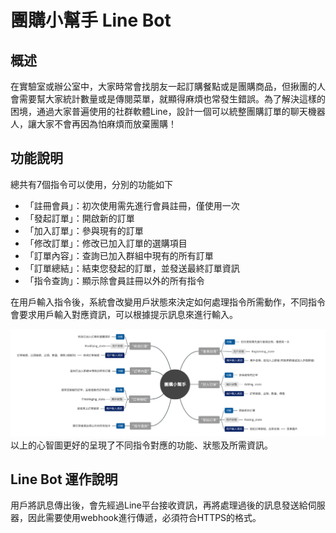 # 團購小幫手 Line Bot
## 概述
在實驗室或辦公室中，大家時常會找朋友一起訂購餐點或是團購商品，但揪團的人會需要幫大家統計數量或是傳閱菜單，就顯得麻煩也常發生錯誤。為了解決這樣的困境，通過大家普遍使用的社群軟體Line，設計一個可以統整團購訂單的聊天機器人，讓大家不會再因為怕麻煩而放棄團購！  

## 功能說明
總共有7個指令可以使用，分別的功能如下  
- 「註冊會員」：初次使用需先進行會員註冊，僅使用一次
- 「發起訂單」：開啟新的訂單
- 「加入訂單」：參與現有的訂單
- 「修改訂單」：修改已加入訂單的選購項目
- 「訂單內容」：查詢已加入群組中現有的所有訂單
- 「訂單總結」：結束您發起的訂單，並發送最終訂單資訊
- 「指令查詢」：顯示除會員註冊以外的所有指令

在用戶輸入指令後，系統會改變用戶狀態來決定如何處理指令所需動作，不同指令會要求用戶輸入對應資訊，可以根據提示訊息來進行輸入。  
 
![Mind_Map](mind_map.png "Mind_Map")
以上的心智圖更好的呈現了不同指令對應的功能、狀態及所需資訊。   

## Line Bot 運作說明
用戶將訊息傳出後，會先經過Line平台接收資訊，再將處理過後的訊息發送給伺服器，因此需要使用webhook進行傳遞，必須符合HTTPS的格式。  
